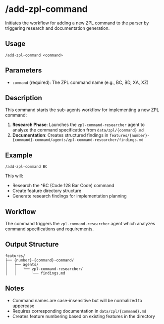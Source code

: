 # /add-zpl-command

Initiates the workflow for adding a new ZPL command to the parser by triggering research and documentation generation.

## Usage
```
/add-zpl-command <command>
```

## Parameters
- `command` (required): The ZPL command name (e.g., BC, BD, XA, XZ)

## Description
This command starts the sub-agents workflow for implementing a new ZPL command:

1. **Research Phase**: Launches the `zpl-command-researcher` agent to analyze the command specification from `data/zpl/{command}.md`
2. **Documentation**: Creates structured findings in `features/{number}-{command}-command/agents/zpl-command-researcher/findings.md`

## Example
```
/add-zpl-command BC
```
This will:
- Research the ^BC (Code 128 Bar Code) command
- Create feature directory structure
- Generate research findings for implementation planning

## Workflow
The command triggers the `zpl-command-researcher` agent which analyzes command specifications and requirements.

## Output Structure
```
features/
├── {number}-{command}-command/
│   ├── agents/
│   │   └── zpl-command-researcher/
│   │       └── findings.md
```

## Notes
- Command names are case-insensitive but will be normalized to uppercase
- Requires corresponding documentation in `data/zpl/{command}.md`
- Creates feature numbering based on existing features in the directory